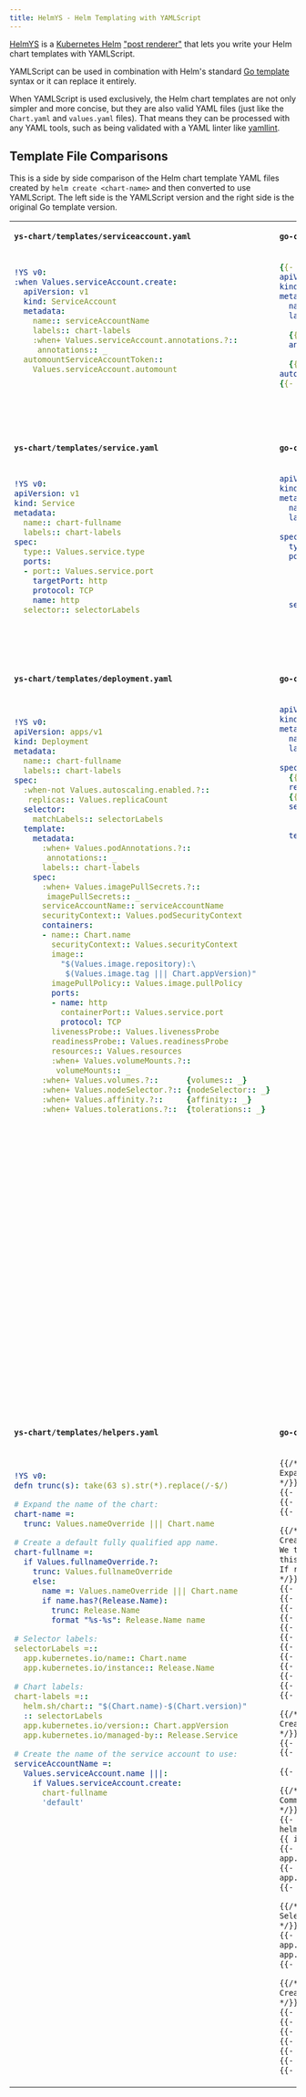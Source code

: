 ```yaml
---
title: HelmYS - Helm Templating with YAMLScript
---
```



[HelmYS](https://github.com/kubeys/helmys) is a
[Kubernetes Helm](https://helm.sh/)
["post renderer"](https://helm.sh/docs/topics/charts/#post-rendering) that lets
you write your Helm chart templates with YAMLScript.

YAMLScript can be used in combination with Helm's standard
[Go template](https://pkg.go.dev/text/template) syntax or it can replace it
entirely.

When YAMLScript is used exclusively, the Helm chart templates are not only
simpler and more concise, but they are also valid YAML files (just like the
`Chart.yaml` and `values.yaml` files).
That means they can be processed with any YAML tools, such as being validated
with a YAML linter like [yamllint](https://www.yamllint.com/).


## Template File Comparisons

This is a side by side comparison of the Helm chart template YAML files created
by `helm create <chart-name>` and then converted to use YAMLScript.
The left side is the YAMLScript version and the right side is the original Go
template version.

<table>
<tr><td>

**`ys-chart/templates/serviceaccount.yaml`**

</td><td>

**`go-chart/templates/serviceaccount.yaml`**

</td></tr>
<tr><td>

```yaml
!YS v0:
:when Values.serviceAccount.create:
  apiVersion: v1
  kind: ServiceAccount
  metadata:
    name:: serviceAccountName
    labels:: chart-labels
    :when+ Values.serviceAccount.annotations.?::
     annotations:: _
  automountServiceAccountToken::
    Values.serviceAccount.automount



```

</td><td>

```yaml
{{- if .Values.serviceAccount.create -}}
apiVersion: v1
kind: ServiceAccount
metadata:
  name: {{ include "go-chart.serviceAccountName" . }}
  labels:
    {{- include "go-chart.labels" . | nindent 4 }}
  {{- with .Values.serviceAccount.annotations }}
  annotations:
    {{- toYaml . | nindent 4 }}
  {{- end }}
automountServiceAccountToken: {{ .Values.serviceAccount.automount }}
{{- end }}
```

</td></tr><tr><td><p>&nbsp;</td><td></td></tr><tr><td>

**`ys-chart/templates/service.yaml`**

</td><td>

**`go-chart/templates/service.yaml`**

</td></tr>
<tr><td>

```yaml
!YS v0:
apiVersion: v1
kind: Service
metadata:
  name:: chart-fullname
  labels:: chart-labels
spec:
  type:: Values.service.type
  ports:
  - port:: Values.service.port
    targetPort: http
    protocol: TCP
    name: http
  selector:: selectorLabels


```

</td><td>

```yaml
apiVersion: v1
kind: Service
metadata:
  name: {{ include "go-chart.fullname" . }}
  labels:
    {{- include "go-chart.labels" . | nindent 4 }}
spec:
  type: {{ .Values.service.type }}
  ports:
    - port: {{ .Values.service.port }}
      targetPort: http
      protocol: TCP
      name: http
  selector:
    {{- include "go-chart.selectorLabels" . | nindent 4 }}
```

</td></tr><tr><td><p>&nbsp;</td><td></td></tr><tr><td>

**`ys-chart/templates/deployment.yaml`**

</td><td>

**`go-chart/templates/deployment.yaml`**

</td></tr>
<tr><td>

```yaml
!YS v0:
apiVersion: apps/v1
kind: Deployment
metadata:
  name:: chart-fullname
  labels:: chart-labels
spec:
  :when-not Values.autoscaling.enabled.?::
   replicas:: Values.replicaCount
  selector:
    matchLabels:: selectorLabels
  template:
    metadata:
      :when+ Values.podAnnotations.?::
       annotations:: _
      labels:: chart-labels
    spec:
      :when+ Values.imagePullSecrets.?::
       imagePullSecrets:: _
      serviceAccountName:: serviceAccountName
      securityContext:: Values.podSecurityContext
      containers:
      - name:: Chart.name
        securityContext:: Values.securityContext
        image::
          "$(Values.image.repository):\
           $(Values.image.tag ||| Chart.appVersion)"
        imagePullPolicy:: Values.image.pullPolicy
        ports:
        - name: http
          containerPort:: Values.service.port
          protocol: TCP
        livenessProbe:: Values.livenessProbe
        readinessProbe:: Values.readinessProbe
        resources:: Values.resources
        :when+ Values.volumeMounts.?::
         volumeMounts:: _
      :when+ Values.volumes.?::      {volumes:: _}
      :when+ Values.nodeSelector.?:: {nodeSelector:: _}
      :when+ Values.affinity.?::     {affinity:: _}
      :when+ Values.tolerations.?::  {tolerations:: _}





























```

</td><td>

```yaml
apiVersion: apps/v1
kind: Deployment
metadata:
  name: {{ include "go-chart.fullname" . }}
  labels:
    {{- include "go-chart.labels" . | nindent 4 }}
spec:
  {{- if not .Values.autoscaling.enabled }}
  replicas: {{ .Values.replicaCount }}
  {{- end }}
  selector:
    matchLabels:
      {{- include "go-chart.selectorLabels" . | nindent 6 }}
  template:
    metadata:
      {{- with .Values.podAnnotations }}
      annotations:
        {{- toYaml . | nindent 8 }}
      {{- end }}
      labels:
        {{- include "go-chart.labels" . | nindent 8 }}
        {{- with .Values.podLabels }}
        {{- toYaml . | nindent 8 }}
        {{- end }}
    spec:
      {{- with .Values.imagePullSecrets }}
      imagePullSecrets:
        {{- toYaml . | nindent 8 }}
      {{- end }}
      serviceAccountName: {{ include "go-chart.serviceAccountName" . }}
      securityContext:
        {{- toYaml .Values.podSecurityContext | nindent 8 }}
      containers:
        - name: {{ .Chart.Name }}
          securityContext:
            {{- toYaml .Values.securityContext | nindent 12 }}
          image: "{{ .Values.image.repository }}:{{ .Values.image.tag |
                     default .Chart.AppVersion }}"
          imagePullPolicy: {{ .Values.image.pullPolicy }}
          ports:
            - name: http
              containerPort: {{ .Values.service.port }}
              protocol: TCP
          livenessProbe:
            {{- toYaml .Values.livenessProbe | nindent 12 }}
          readinessProbe:
            {{- toYaml .Values.readinessProbe | nindent 12 }}
          resources:
            {{- toYaml .Values.resources | nindent 12 }}
          {{- with .Values.volumeMounts }}
          volumeMounts:
            {{- toYaml . | nindent 12 }}
          {{- end }}
      {{- with .Values.volumes }}
      volumes:
        {{- toYaml . | nindent 8 }}
      {{- end }}
      {{- with .Values.nodeSelector }}
      nodeSelector:
        {{- toYaml . | nindent 8 }}
      {{- end }}
      {{- with .Values.affinity }}
      affinity:
        {{- toYaml . | nindent 8 }}
      {{- end }}
      {{- with .Values.tolerations }}
      tolerations:
        {{- toYaml . | nindent 8 }}
      {{- end }}
```

</td></tr><tr><td><p>&nbsp;</td><td></td></tr><tr><td>

**`ys-chart/templates/helpers.yaml`**

</td><td>

**`go-chart/templates/_helpers.tpl`**

</td></tr>
<tr><td>

```yaml
!YS v0:
defn trunc(s): take(63 s).str(*).replace(/-$/)

# Expand the name of the chart:
chart-name =:
  trunc: Values.nameOverride ||| Chart.name

# Create a default fully qualified app name.
chart-fullname =:
  if Values.fullnameOverride.?:
    trunc: Values.fullnameOverride
    else:
      name =: Values.nameOverride ||| Chart.name
      if name.has?(Release.Name):
        trunc: Release.Name
        format "%s-%s": Release.Name name

# Selector labels:
selectorLabels =::
  app.kubernetes.io/name:: Chart.name
  app.kubernetes.io/instance:: Release.Name

# Chart labels:
chart-labels =::
  helm.sh/chart:: "$(Chart.name)-$(Chart.version)"
  :: selectorLabels
  app.kubernetes.io/version:: Chart.appVersion
  app.kubernetes.io/managed-by:: Release.Service

# Create the name of the service account to use:
serviceAccountName =:
  Values.serviceAccount.name |||:
    if Values.serviceAccount.create:
      chart-fullname
      'default'






























```

</td><td>

```txt
{{/*
Expand the name of the chart.
*/}}
{{- define "go-chart.name" -}}
{{- default .Chart.Name .Values.nameOverride | trunc 63 | trimSuffix "-" }}
{{- end }}

{{/*
Create a default fully qualified app name.
We truncate at 63 chars because some Kubernetes name fields are limited to
this (by the DNS naming spec).
If release name contains chart name it will be used as a full name.
*/}}
{{- define "go-chart.fullname" -}}
{{- if .Values.fullnameOverride }}
{{- .Values.fullnameOverride | trunc 63 | trimSuffix "-" }}
{{- else }}
{{- $name := default .Chart.Name .Values.nameOverride }}
{{- if contains $name .Release.Name }}
{{- .Release.Name | trunc 63 | trimSuffix "-" }}
{{- else }}
{{- printf "%s-%s" .Release.Name $name | trunc 63 | trimSuffix "-" }}
{{- end }}
{{- end }}
{{- end }}

{{/*
Create chart name and version as used by the chart label.
*/}}
{{- define "go-chart.chart" -}}
{{- printf "%s-%s" .Chart.Name .Chart.Version | replace "+" "_" | trunc 63 |
    trimSuffix "-" }}
{{- end }}

{{/*
Common labels
*/}}
{{- define "go-chart.labels" -}}
helm.sh/chart: {{ include "go-chart.chart" . }}
{{ include "go-chart.selectorLabels" . }}
{{- if .Chart.AppVersion }}
app.kubernetes.io/version: {{ .Chart.AppVersion | quote }}
{{- end }}
app.kubernetes.io/managed-by: {{ .Release.Service }}
{{- end }}

{{/*
Selector labels
*/}}
{{- define "go-chart.selectorLabels" -}}
app.kubernetes.io/name: {{ include "go-chart.name" . }}
app.kubernetes.io/instance: {{ .Release.Name }}
{{- end }}

{{/*
Create the name of the service account to use
*/}}
{{- define "go-chart.serviceAccountName" -}}
{{- if .Values.serviceAccount.create }}
{{- default (include "go-chart.fullname" .) .Values.serviceAccount.name }}
{{- else }}
{{- default "default" .Values.serviceAccount.name }}
{{- end }}
{{- end }}
```

</td></tr>
</table>
